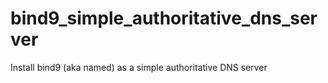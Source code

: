 # bind9_simple_authoritative_dns_server
Install bind9 (aka named) as a simple authoritative DNS server
